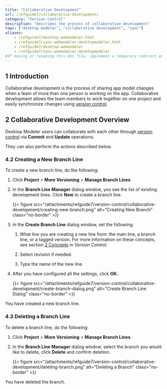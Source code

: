 ```yaml
---
title: "Collaborative Development"
url: /refguide7/collaborative-development/
category: "Version Control"
description: "Describes the process of collaborative development"
tags: ["desktop modeler", "collaborative development", "sync"]
aliases:
    - /refguide7/desktop-webmodeler.html
    - /refguide7/sync-webmodeler-desktopmodeler.html
    - /refguide7/desktop-webmodeler
    - /refguide7/sync-webmodeler-desktopmodeler
#If moving or renaming this doc file, implement a temporary redirect and let the respective team know they should update the URL in the product. See Mapping to Products for more details.
---
```


## 1 Introduction 

Collaborative development is the process of sharing app model changes when a team of more than one person is working on the app. Collaborative development allows the team members to work together on one project and easily synchronize changes using [version control](/refguide7/version-control/).

## 2 Collaborative Development Overview

Desktop Modeler users can collaborate with each other through [version control](/refguide7/version-control/) via **Commit** and **Update** operations. 

They can also perform the actions described below.

### 4.2 Creating a New Branch Line

To create a new branch line, do the following: 

1. Click **Project** > **More Versioning** > **Manage Branch Lines**. 

2. In the **Branch Line Manager** dialog window, you see the list of existing development lines. Click **New** to create a branch line. <br/>

    {{< figure src="/attachments/refguide7/version-control/collaborative-development/creating-new-branch.png" alt="Creating New Branch" class="no-border" >}}<br/>

3. In the **Create Branch Line** dialog window, set the following: <br/>

    1. What line you are creating a new line from: the main line, a branch line, or a tagged version. For more information on these concepts, see section [2 Concepts](/refguide7/version-control/#concepts) in *Version Control*. <br/> 

    1. Select revision if needed. <br/>

    1. Type the name of the new line. 

4. After you have configured all the settings, click **OK.** 

    {{< figure src="/attachments/refguide7/version-control/collaborative-development/create-branch-dialog.png" alt="Create Branch Line Dialog" class="no-border" >}} 

You have created a new branch line.   

### 4.3 Deleting a Branch Line

To delete a branch line, do the following:

1. Click **Project** > **More Versioning** > **Manage Branch Lines**. 

2. In the **Branch Line Manager** dialog window, select the branch you would like to delete, click **Delete** and confirm deletion. 

    {{< figure src="/attachments/refguide7/version-control/collaborative-development/deleting-branch.png" alt="Deleting a Branch" class="no-border" >}}

You have deleted the branch.
